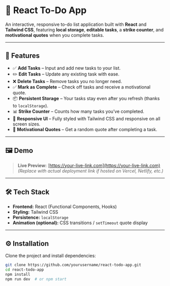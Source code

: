 # 📝 React To-Do App

An interactive, responsive to-do list application built with **React** and **Tailwind CSS**, featuring **local storage**, **editable tasks**, a **strike counter**, and **motivational quotes** when you complete tasks.

---

## 🚀 Features

- ✅ **Add Tasks** – Input and add new tasks to your list.
- ✏️ **Edit Tasks** – Update any existing task with ease.
- ❌ **Delete Tasks** – Remove tasks you no longer need.
- ✅ **Mark as Complete** – Check off tasks and receive a motivational quote.
- 📦 **Persistent Storage** – Your tasks stay even after you refresh (thanks to `localStorage`).
- 📊 **Strike Counter** – Counts how many tasks you’ve completed.
- 🎨 **Responsive UI** – Fully styled with Tailwind CSS and responsive on all screen sizes.
- 💬 **Motivational Quotes** – Get a random quote after completing a task.

---

## 🖼️ Demo

> **Live Preview:** [https://your-live-link.com](https://your-live-link.com)  
> *(Replace with actual deployment link if hosted on Vercel, Netlify, etc.)*

---


## 🛠️ Tech Stack

- **Frontend:** React (Functional Components, Hooks)
- **Styling:** Tailwind CSS
- **Persistence:** `localStorage`
- **Animation (optional):** CSS transitions / `setTimeout` quote display

---

## ⚙️ Installation

Clone the project and install dependencies:

```bash
git clone https://github.com/yourusername/react-todo-app.git
cd react-todo-app
npm install
npm run dev  # or npm start
